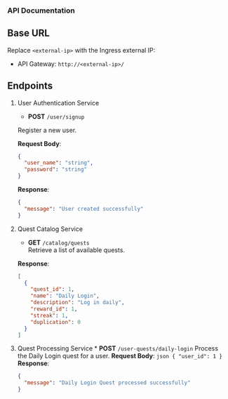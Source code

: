### API Documentation
## Base URL

Replace `<external-ip>` with the Ingress external IP:

  *  API Gateway: `http://<external-ip>/`

## Endpoints

  1.  User Authentication Service
      *  **POST** `/user/signup`
      
      Register a new user.
      
      **Request Body**:
      ```json
      {
        "user_name": "string",
        "password": "string"
      }
      ```
      **Response**:
      ```json
      {
        "message": "User created successfully"
      }
      ```

  2.  Quest Catalog Service
      *  **GET** `/catalog/quests`  
        Retrieve a list of available quests.
        
        **Response**:
        ```json
        [
          {
            "quest_id": 1,
            "name": "Daily Login",
            "description": "Log in daily",
            "reward_id": 1,
            "streak": 1,
            "duplication": 0
          }
        ]
        ```
    
  3.  Quest Processing Service
    *  **POST** `/user-quests/daily-login`
     Process the Daily Login quest for a user.
     **Request Body**:
     ```json
      {
        "user_id": 1
      }
     ```
      **Response**:
      ```json
      {
        "message": "Daily Login Quest processed successfully"
      }
      ```